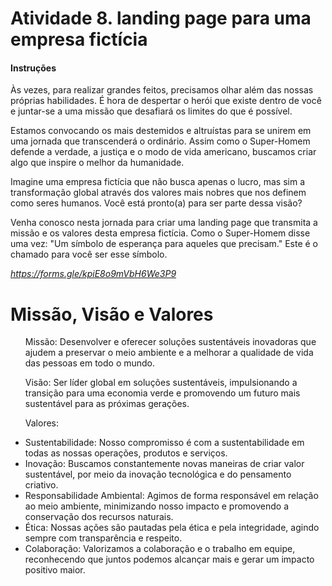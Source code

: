 <h1> Atividade 8. landing page para uma empresa fictícia</h1>

<h4>Instruções</h4>
Às vezes, para realizar grandes feitos, precisamos olhar além das nossas próprias habilidades. É hora de despertar o herói que existe dentro de você e juntar-se a uma missão que desafiará os limites do que é possível.

Estamos convocando os mais destemidos e altruístas para se unirem em uma jornada que transcenderá o ordinário. Assim como o Super-Homem defende a verdade, a justiça e o modo de vida americano, buscamos criar algo que inspire o melhor da humanidade.

Imagine uma empresa fictícia que não busca apenas o lucro, mas sim a transformação global através dos valores mais nobres que nos definem como seres humanos. Você está pronto(a) para ser parte dessa visão?

Venha conosco nesta jornada para criar uma landing page que transmita a missão e os valores desta empresa fictícia. Como o Super-Homem disse uma vez: "Um símbolo de esperança para aqueles que precisam." Este é o chamado para você ser esse símbolo.

*https://forms.gle/kpiE8o9mVbH6We3P9*


<h1>Missão, Visão e Valores</h1>
<ol>Missão: Desenvolver e oferecer soluções sustentáveis inovadoras que ajudem a preservar o meio ambiente e a melhorar a qualidade de vida das pessoas em todo o mundo.</ol>

<ol>Visão: Ser líder global em soluções sustentáveis, impulsionando a transição para uma economia verde e promovendo um futuro mais sustentável para as próximas gerações.</ol>

<ol>Valores:</ol>
<ul>
  <li>Sustentabilidade: Nosso compromisso é com a sustentabilidade em todas as nossas operações, produtos e serviços.</li>
  <li>Inovação: Buscamos constantemente novas maneiras de criar valor sustentável, por meio da inovação tecnológica e do pensamento criativo.</li>
  <li>Responsabilidade Ambiental: Agimos de forma responsável em relação ao meio ambiente, minimizando nosso impacto e promovendo a conservação dos recursos naturais.</li>
  <li>Ética: Nossas ações são pautadas pela ética e pela integridade, agindo sempre com transparência e respeito.</li>
  <li>Colaboração: Valorizamos a colaboração e o trabalho em equipe, reconhecendo que juntos podemos alcançar mais e gerar um impacto positivo maior.</li>
</ul>
